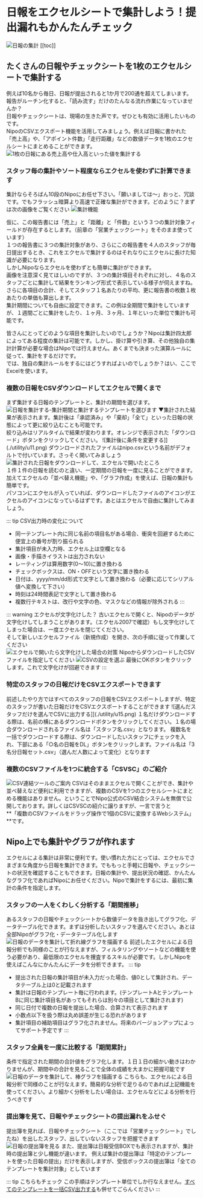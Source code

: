 # 日報をエクセルシートで集計しよう！提出漏れもかんたんチェック<Badge text="一部GOLD限定" type="warning" />
![日報の集計](../../image/icatch/i4.png)
[[toc]]
## たくさんの日報やチェックシートを1枚のエクセルシートで集計する
例えば10名から毎日、日報が提出されると1か月で200通を超えてしまいます。報告がルーチン化すると、「読み流す」だけのたんなる流れ作業になっていませんか？  
日報やチェックシートは、現場の生きた声です。ぜひとも有効に活用したいものです。  
NipoのCSVエクスポート機能を活用してみましょう。例えば日報に書かれた「売上高」や、「アポイント件数」「走行距離」などの数値データを1枚のエクセルシートにまとめることができます。
![1枚の日報にある売上高や仕入高といった値を集計する](./utility/u8.png)

### スタッフ毎の集計やソート程度ならエクセルを使わずに計算できます
集計ならそろばん10段のNipoにお任せ下さい。「願いましては〜」おっと、冗談です。でもフラッシュ暗算より高速で正確な集計ができます。どのように？まずは次の画像をご覧ください
![集計機能](./utility/u9.png)

仮に、この報告書には「売上」と「距離」と「件数」という３つの集計対象フィールドが存在するとします。（前章の「営業チェックシート」をそのまま使っています）  
１つの報告書に３つの集計対象があり、さらにこの報告書を４人のスタッフが毎日提出するとき、これをエクセルで集計するのはそれなりにエクセルに長けた知識が必要になります。  
しかしNipoならエクセルを使わずとも簡単に集計ができます。  
画像を注意深く見てほしいのですが、３つの集計項目それぞれに対し、４名のスタッフごとに集計して結果をランキング形式で表示している様子が伺えますね。  
さらに各項目の合計、そしてスタッフ１名あたりの平均、更に報告書の枚数１枚あたりの単価も算出します。  
集計期間についても自由に設定できます。この例は全期間で集計をしていますが、１週間ごとに集計をしたり、１ヶ月、３ヶ月、１年といった単位で集計も可能です。  

皆さんにとってどのような項目を集計したいのでしょうか？Nipoは集計四太郎によってある程度の集計は可能です。しかし、掛け算や引き算、その他独自の集計計算が必要な場合はNipoでは行えません。あくまでも決まった演算ルールに従って、集計をするだけです。  
では、独自の集計ルールをするにはどうすればよいのでしょうか？はい、ここでExcelを使います。

### 複数の日報をCSVダウンロードしてエクセルで開くまで
まず集計する日報のテンプレートと、集計の期間を選びます。
![日報を集計する-集計期間と集計するテンプレートを選びます](./utility/u10.png)
▼集計された結果が表示されます。集計後は「承認済み」や「棄却」「全て」といった日報の状態によって更に絞り込むことも可能です。  
絞り込みはリアルタイムで結果が変わります。オレンジで表示された「ダウンロード」ボタンをクリックしてください。
![集計後に条件を変更する]](./utility/u11.png)
ダウンロードされたファイルはnipo.csvという名前がデフォルトで付いています。さっそく開いてみましょう  
![集計された日報をダウンロードして、エクセルで開いたところ](./utility/u12.png)  
１件１件の日報を読むのと違い、一定期間の日報を一度に見ることができます。加えてエクセルの「並べ替え機能」や、「グラフ作成」を使えば、日報の集計も簡単です。  
パソコンにエクセルが入っていれば、ダウンロードしたファイルのアイコンがエクセルのアイコンになっているはずです。あとはエクセルで自由に集計してみましょう。  

::: tip CSV出力時の変化について
- 同一テンプレート内に同じ名前の項目名がある場合、衝突を回避するために便宜上の番号が割り振られる
- 集計項目が未入力時、エクセル上は空欄となる
- 画像・手描きイラストは出力されない
- レーティングは算用数字(0〜10)に置き換わる
- チェックボックスは、ON・OFFという文字に置き換わる
- 日付は、yyyy/mm/dd形式で文字として置き換わる（必要に応じてシリアル値へ変換して下さい）
- 時刻は24時間表記で文字として置き換わる
- 複数行テキストは、改行や文字の色、マスクなどの情報が除外される
:::

::: warning エクセルが文字化けした？
古いエクセルで開くと、Nipoのデータが文字化けしてしまうことがあります。（エクセル2007で確認）もし文字化けしてしまった場合は、一度エクセルを閉じてください。  
そして新しいエクセルファイル（新規作成）を開き、次の手順に従って作業してください  
![エクセルで開いたら文字化けした場合の対策](./utility/u13.png)
NipoからダウンロードしたCSVファイルを指定してください
![CSVの設定を選ぶ](./utility/u14.png)
最後にOKボタンをクリックします。これで文字化けが回避できます
:::

### 特定のスタッフの日報だけをCSVエクスポートできます
前述したやり方ではすべてのスタッフの日報をCSVエクスポートしますが、特定のスタッフが書いた日報だけをCSVエクスポートすることができます
![選んだスタッフだけを選んでCSVに出力する]](./utility/u15.png)
１名だけダウンロードする際は、名前の横にあるダウンロードボタンをクリックしてください。１名の場合ダウンロードされるファイル名は「スタッフ名.csv」となります。
複数名を一括でダウンロードする際は、ダウンロードしたいスタッフにチェックを入れ、下部にある「○名の日報をDL」ボタンをクリックします。ファイル名は「3名分日報セット.csv」（選んだ人数によって変化）となります

### 複数のCSVファイルを1つに統合する「CSVSC」のご紹介
![CSV連結ツールのご案内](../../image/icatch/i15.png)
CSVはそのままエクセルで開くことができ、集計や並べ替えなど便利に利用できますが、複数のCSVを1つのエクセルシートにまとめる機能はありません。ということでNipo公式のCSV結合システムを無償で公開しております。詳しくはCSVSCの紹介に譲りますが、一言で言うと  
**「複数のCSVファイルをドラッグ操作で1個のCSVに変換するWebシステム」**です。

## Nipo上でも集計やグラフが作れます
エクセルによる集計は非常に便利です。使い慣れた方にとっては、エクセルでさまざまな角度から日報を集計できます。でももっと手軽に日報や、チェックシートの状況を確認することもできます。日報の集計や、提出状況の確認、かんたんなグラフ化であればNipoにお任せください。Nipoで集計をするには、最初に集計の条件を指定します。

### スタッフの一人をくわしく分析する「期間推移」
あるスタッフの日報やチェックシートから数値データを抜き出してグラフ化、データテーブル化できます。まずは分析したいスタッフを選んでください。あとは全部Nipoがグラフ化・データテーブル化します
![日報のデータを集計して折れ線グラフを描画する](./utility/u17.png)
前述したエクセルによる日報分析でも同様のことが行なえますが、フィルタリングやソートなどの機能を使う必要があり、最低限のエクセルを捜査するスキルが必要です。しかしNipoを使えばこんなにかんたんにデータを分析できます。
::: tip
- 提出された日報の集計項目が未入力だった場合、値0として集計され、データテーブル上は0と記載されます
- 集計は日報のテンプレート毎に行われます。(テンプレートAとテンプレートBに同じ集計項目名があってもそれらは別々の項目として集計されます)
- 同じ日付で複数の日報を提出した場合、合算されて表示されます
- 小数点以下を扱う際は丸め誤差が生じる恐れがあります
- 集計項目の補助項目はグラフ化されません。将来のバージョンアップによってサポート予定です
:::

### スタッフ全員を一度に比較する「期間累計」
条件で指定された期間の合計値をグラフ化します。１日１日の細かい動きはわかりませんが、期間中の合計を見ることで全体の成績を大まかに把握可能です
![日報のデータを集計して、棒グラフを描画する](./utility/u18.png)
こちらも、エクセルによる日報分析で同様のことが行なえます。簡易的な分析で足りるのであれば上記機能を使ってください。より細かく分析をしたい場合は、エクセルなどによる分析を行うべきです


### 提出簿を見て、日報やチェックシートの提出漏れをふせぐ
提出簿を見れば、日報やチェックシート（ここでは「営業チェックシート」でしたね）を出したスタッフ、出していないスタッフを把握できます
![日報の提出簿を見る](./utility/u19.png)
また、提出簿は日報受信BOXでも表示されますが、集計時の提出簿と少し機能が違います。
例えば集計の提出簿は「特定のテンプレートを使った日報の提出」だけを表示しますが、受信ボックスの提出簿は「全てのテンプレートを集計対象」としています


::: tip こちらもチェック
この手順はテンプレート単位でしか行なえません。[すべてのテンプレートを一括CSV出力する](/manual/utility/csv_export)も併せてごらんください
:::

